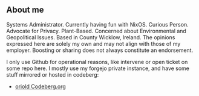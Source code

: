 ## About me

Systems Administrator. Currently having fun with NixOS. Curious Person. Advocate
for Privacy. Plant-Based. Concerned about Environmental and Geopolitical Issues.
Based in County Wicklow, Ireland. The opinions expressed here are solely my own
and may not align with those of my employer. Boosting or sharing does not always
constitute an endorsement.

I only use Github for operational reasons, like intervene or open ticket on some
repo here. I mostly use my forgejo private instance, and have some stuff
mirrored or hosted in codeberg:

- [oriold Codeberg.org](https://codeberg.org/oriold)

<!--
**oriold/oriold** is a ✨ _special_ ✨ repository because its `README.md` (this file) appears on your GitHub profile.

Here are some ideas to get you started:

- 🔭 I’m currently working on ...
- 🌱 I’m currently learning ...
- 👯 I’m looking to collaborate on ...
- 🤔 I’m looking for help with ...
- 💬 Ask me about ...
- 📫 How to reach me: ...
- 😄 Pronouns: ...
- ⚡ Fun fact: ...
-->

